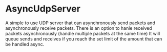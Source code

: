# AsyncUdpServer
A simple to use UDP server that can asynchronously send packets and asynchronously receive packets.
There is an option to hanle received packets asynchronously (handle multiple packets at the same time)
It will queue sends and receives if you reach the set limit of the amount that can be handled async.
